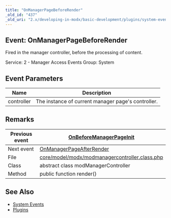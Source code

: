 ```yaml
---
title: "OnManagerPageBeforeRender"
_old_id: "437"
_old_uri: "2.x/developing-in-modx/basic-development/plugins/system-events/onmanagerpagebeforerender"
---
```


## Event: OnManagerPageBeforeRender

Fired in the manager controller, before the processing of content.

Service: 2 - Manager Access Events 
Group: System

## Event Parameters

| Name | Description |
|------|-------------|
| controller | The instance of current manager page's controller. |

## Remarks

| Previous event | [OnBeforeManagerPageInit](developing-in-modx/basic-development/plugins/system-events/onbeforemanagerpageinit "OnBeforeManagerPageInit") |
|----------------|---------------------------------------------------------------------------------------------------------------------------------------------------------|
| Next event | [OnManagerPageAfterRender](developing-in-modx/basic-development/plugins/system-events/onmanagerpageafterrender "OnManagerPageAfterRender") |
| File | [core/model/modx/modmanagercontroller.class.php](https://github.com/modxcms/revolution/blob/master/core/model/modx/modmanagercontroller.class.php) |
| Class | abstract class modManagerController |
| Method | public function render() |

## See Also

- [System Events](developing-in-modx/basic-development/plugins/system-events "System Events")
- [Plugins](developing-in-modx/basic-development/plugins "Plugins")
